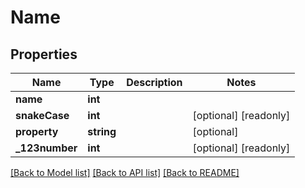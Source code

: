 # Name

## Properties
Name | Type | Description | Notes
------------ | ------------- | ------------- | -------------
**name** | **int** |  | 
**snakeCase** | **int** |  | [optional] [readonly] 
**property** | **string** |  | [optional] 
**_123number** | **int** |  | [optional] [readonly] 

[[Back to Model list]](../README.md#documentation-for-models) [[Back to API list]](../README.md#documentation-for-api-endpoints) [[Back to README]](../README.md)


